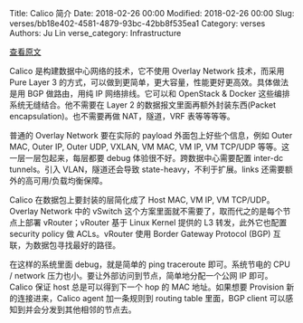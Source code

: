 Title: Calico 简介
Date: 2018-02-26 00:00
Modified: 2018-02-26 00:00
Slug: verses/bb18e402-4581-4879-93bc-42bb8f535ea1
Category: verses
Authors: Ju Lin
verse_category: Infrastructure

[查看原文](https://www.projectcalico.org/learn/)

Calico 是构建数据中心网络的技术，它不使用 Overlay Network 技术，而采用 Pure Layer 3 的方式，可以做到更简单，更大容量，性能更好更高效。具体做法是用 BGP 做路由，用纯 IP 网络排线。它可以和 OpenStack & Docker 这些编排系统无缝结合。他不需要在 Layer 2 的数据报文里面再额外封装东西(Packet encapsulation)。也不需要再做 NAT，隧道，VRF 表等等等等。

普通的 Overlay Network 要在实际的 payload 外面包上好些个信息，例如 Outer MAC, Outer IP, Outer UDP, VXLAN, VM MAC, VM IP, VM TCP/UDP 等等。这一层一层包起来，每层都要 debug 体验很不好。跨数据中心需要配置 inter-dc tunnels。引入 VLAN，隧道还会导致 state-heavy，不利于扩展。links 还需要额外的高可用/负载均衡保障。

Calico 在数据包上要封装的层简化成了 Host MAC, VM IP, VM TCP/UDP。Overlay Network 中的 vSwitch 这个方案里面就不需要了，取而代之的是每个节点上部署 vRouter；vRouter 基于 Linux Kernel 提供的 L3 转发，此外它也配置 security policy 做 ACLs。vRouter 使用 Border Gateway Protocol (BGP) 互联，为数据包寻找最好的路径。

在这样的系统里面 debug，就是简单的 ping traceroute 即可。系统节电的 CPU / network 压力也小。要让外部访问到节点，简单地分配一个公网 IP 即可。Calico 保证 host 总是可以得到下一个 hop 的 MAC 地址。如果想要 Provision 新的连接进来，Calico agent 加一条规则到 routing table 里面，BGP client 可以感知到并会分发到其他相邻的节点去。